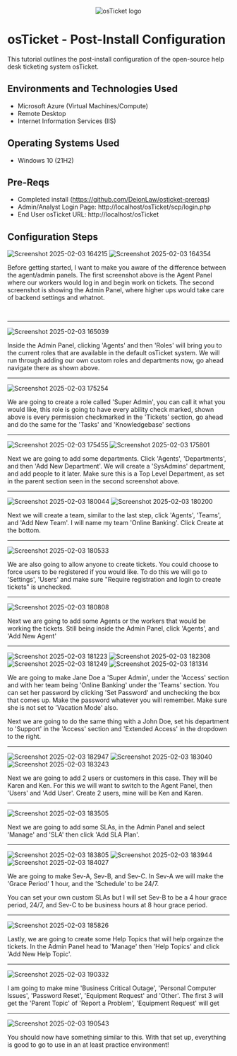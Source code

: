 <p align="center">
<img src="https://i.imgur.com/Clzj7Xs.png" alt="osTicket logo"/>
</p>

<h1>osTicket - Post-Install Configuration</h1>
This tutorial outlines the post-install configuration of the open-source help desk ticketing system osTicket.<br />

<h2>Environments and Technologies Used</h2>

- Microsoft Azure (Virtual Machines/Compute)
- Remote Desktop
- Internet Information Services (IIS)

<h2>Operating Systems Used </h2>

- Windows 10</b> (21H2)

<h2>Pre-Reqs</h2>

- Completed install (https://github.com/DeionLaw/osticket-prereqs)
- Admin/Analyst Login Page: http://localhost/osTicket/scp/login.php
- End User osTicket URL: http://localhost/osTicket

<h2>Configuration Steps</h2>

![Screenshot 2025-02-03 164215](https://github.com/user-attachments/assets/46a562bc-22fa-4757-9cb5-64fbdcf7465a)
![Screenshot 2025-02-03 164354](https://github.com/user-attachments/assets/b66df54b-b02a-48cb-85ac-fffbffce048c)

<p>
Before getting started, I want to make you aware of the difference between the agent/admin panels. The first screenshot above is the Agent Panel where our workers would log in and begin work on tickets. The second screenshot is showing the Admin Panel, where higher ups would take care of backend settings and whatnot.
</p>
<br />

---

![Screenshot 2025-02-03 165039](https://github.com/user-attachments/assets/51bf7b90-029b-4198-a5bc-1ab747441336)
<p>
  Inside the Admin Panel, clicking 'Agents' and then 'Roles' will bring you to the current roles that are available in the default osTicket system. We will run through adding our own custom roles and departments now, go ahead navigate there as shown above.
</p>

---

![Screenshot 2025-02-03 175254](https://github.com/user-attachments/assets/2293fda1-a179-462b-b9ce-bc6be49b9cce)
<p>
  We are going to create a role called 'Super Admin', you can call it what you would like, this role is going to have every ability check marked, shown above is every permission checkmarked in the 'Tickets' section, go ahead and do the same for the 'Tasks' and 'Knowledgebase' sections
</p>

---

![Screenshot 2025-02-03 175455](https://github.com/user-attachments/assets/9f4b672d-ce2b-4c00-9cb5-32e059a3ee17)
![Screenshot 2025-02-03 175801](https://github.com/user-attachments/assets/7d3da04f-d547-4b19-9b30-8751341094be)

<p>
  Next we are going to add some departments. Click 'Agents', 'Departments', and then 'Add New Department'. We will create a 'SysAdmins' department, and add people to it later. Make sure this is a Top Level Department, as set in the parent section seen in the second screenshot above.
</p>

---

![Screenshot 2025-02-03 180044](https://github.com/user-attachments/assets/100f0351-4fec-41df-86f0-80d4cd47fd57)
![Screenshot 2025-02-03 180200](https://github.com/user-attachments/assets/a54b9fcf-dbad-46c4-ae24-383e290392d2)

<p>
  Next we will create a team, similar to the last step, click 'Agents', 'Teams', and 'Add New Team'. I will name my team 'Online Banking'. Click Create at the bottom.
</p>

---

![Screenshot 2025-02-03 180533](https://github.com/user-attachments/assets/8e713673-109d-477c-934d-c2fd560b66ed)
<p>
  We are also going to allow anyone to create tickets. You could choose to force users to be registered if you would like. To do this we will go to 'Settings', 'Users' and make sure "Require registration and login to create tickets" is unchecked.
</p>

---

![Screenshot 2025-02-03 180808](https://github.com/user-attachments/assets/d24a143b-d35c-4e59-95bc-98e86b2ec67a)
<p>
  Next we are going to add some Agents or the workers that would be working the tickets. Still being inside the Admin Panel, click 'Agents', and 'Add New Agent'
</p>

---

![Screenshot 2025-02-03 181223](https://github.com/user-attachments/assets/f7c5835f-e409-46cb-88cf-3f895d280f3a)
![Screenshot 2025-02-03 182308](https://github.com/user-attachments/assets/4c2e7661-ac22-47d4-a31a-744aba1113fe)
![Screenshot 2025-02-03 181249](https://github.com/user-attachments/assets/0eda4922-7905-43d7-a265-8097daf5aec4)
![Screenshot 2025-02-03 181314](https://github.com/user-attachments/assets/e13189f7-80b6-43f5-9919-c05677c2976e)

<p>
  We are going to make Jane Doe a 'Super Admin', under the 'Access' section and with her team being 'Online Banking' under the 'Teams' section. You can set her password by clicking 'Set Password' and unchecking the box that comes up. Make the password whatever you will remember. Make sure she is not set to 'Vacation Mode' also.
</p>

<p>Next we are going to do the same thing with a John Doe, set his department to 'Support' in the 'Access' section and 'Extended Access' in the dropdown to the right. </p>

---

![Screenshot 2025-02-03 182947](https://github.com/user-attachments/assets/29c9fde4-6eb0-4e99-a634-93c8df75aa63)
![Screenshot 2025-02-03 183040](https://github.com/user-attachments/assets/88c61785-0fb2-4c6a-ba0d-cbec9204658b)
![Screenshot 2025-02-03 183243](https://github.com/user-attachments/assets/009fa12a-1e93-4682-9ab2-cfb00469d2ea)


<p>Next we are going to add 2 users or customers in this case. They will be Karen and Ken. For this we will want to switch to the Agent Panel, then 'Users' and 'Add User'. Create 2 users, mine will be Ken and Karen. </p>

---

![Screenshot 2025-02-03 183505](https://github.com/user-attachments/assets/bda45790-f97b-41ef-8133-f8f66b0f98dd)

<p>
  Next we are going to add some SLAs, in the Admin Panel and select 'Manage' and 'SLA' then click 'Add SLA Plan'.
</p>

---

![Screenshot 2025-02-03 183805](https://github.com/user-attachments/assets/9d648b6b-20ca-4301-899a-e68590db88ca)
![Screenshot 2025-02-03 183944](https://github.com/user-attachments/assets/57555e1e-301c-4217-8abb-b7212d38ae9b)
![Screenshot 2025-02-03 184027](https://github.com/user-attachments/assets/bce0e0c2-86ab-438f-a95d-a16b8757c757)



<p>
  We are going to make Sev-A, Sev-B, and Sev-C. In Sev-A we will make the 'Grace Period' 1 hour, and the 'Schedule' to be 24/7.
</p>

<p>
  You can set your own custom SLAs but I will set Sev-B to be a 4 hour grace period, 24/7, and Sev-C to be business hours at 8 hour grace period.
</p>

---

![Screenshot 2025-02-03 185826](https://github.com/user-attachments/assets/73ee377f-6f09-4e7a-b79e-2be669e3cbdd)

<p>
  Lastly, we are going to create some Help Topics that will help orgainze the tickets. In the Admin Panel head to 'Manage' then 'Help Topics' and click 'Add New Help Topic'.
</p>

---

![Screenshot 2025-02-03 190332](https://github.com/user-attachments/assets/dfad1f6c-b2bb-4e81-88aa-74600886ff33)

<p>
  I am going to make mine 'Business Critical Outage', 'Personal Computer Issues', 'Password Reset', 'Equipment Request' and 'Other'. The first 3 will get the 'Parent Topic' of 'Report a Problem', 'Equipment Request' will get 
</p>

---

![Screenshot 2025-02-03 190543](https://github.com/user-attachments/assets/2f8a3348-5fa1-4039-be91-e9897304b27a)

<p>
  You should now have something similar to this. With that set up, everything is good to go to use in an at least practice environment!
</p>

